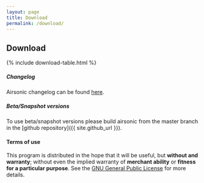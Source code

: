 ```yaml
---
layout: page
title: Download
permalink: /download/
---
```

## Download

{% include download-table.html %}

##### Changelog

Airsonic changelog can be found [here](https://github.com/airsonic/airsonic/blob/master/CHANGELOG.md).

##### Beta/Snapshot versions

To use beta/snapshot versions please build airsonic from the master branch in the [github repository]({{ site.github_url }}).

#### Terms of use

This program is distributed in the hope that it will be useful, but **without and warranty**; without even the implied warranty of **merchant ability** or **fitness for a particular purpose**. See the [GNU General Public License](http://www.gnu.org/copyleft/gpl.html) for more details.
